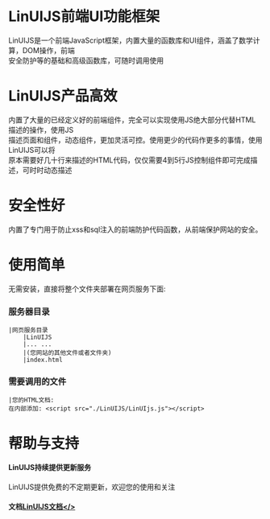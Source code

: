 # LinUIJS前端UI功能框架

LinUIJS是一个前端JavaScript框架，内置大量的函数库和UI组件，涵盖了数学计算，DOM操作，前端
<br />
安全防护等的基础和高级函数库，可随时调用使用

# LinUIJS产品高效
内置了大量的已经定义好的前端组件，完全可以实现使用JS绝大部分代替HTML描述的操作，使用JS
<br />
描述页面和组件，动态组件，更加灵活可控。使用更少的代码作更多的事情，使用LinUIJS可以将
<br />
原本需要好几十行来描述的HTML代码，仅仅需要4到5行JS控制组件即可完成描述，可时时动态描述
<br />

# 安全性好
内置了专门用于防止xss和sql注入的前端防护代码函数，从前端保护网站的安全。

# 使用简单
无需安装，直接将整个文件夹部署在网页服务下面:
### 服务器目录	
	|网页服务目录
		|LinUIJS
		|... ...
		|(您网站的其他文件或者文件夹)
		|index.html
### 需要调用的文件
	|您的HTML文档:
	在内部添加: <script src="./LinUIJS/LinUIjs.js"></script>

# 帮助与支持

#### LinUIJS持续提供更新服务
LinUIJS提供免费的不定期更新，欢迎您的使用和关注

#### 文档<a href='doc/Document.md'>LinUIJS文档</>